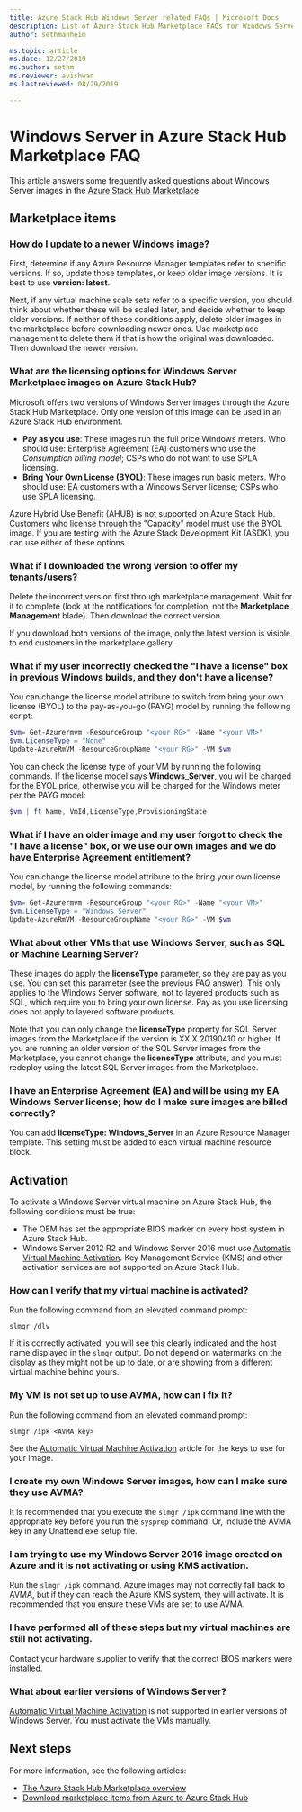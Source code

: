 ```yaml
---
title: Azure Stack Hub Windows Server related FAQs | Microsoft Docs
description: List of Azure Stack Hub Marketplace FAQs for Windows Server
author: sethmanheim

ms.topic: article
ms.date: 12/27/2019
ms.author: sethm
ms.reviewer: avishwan
ms.lastreviewed: 08/29/2019

---
```


# Windows Server in Azure Stack Hub Marketplace FAQ

This article answers some frequently asked questions about Windows Server images in the [Azure Stack Hub Marketplace](azure-stack-marketplace.md).

## Marketplace items

### How do I update to a newer Windows image?

First, determine if any Azure Resource Manager templates refer to specific versions. If so, update those templates, or keep older image versions. It is best to use **version: latest**.

Next, if any virtual machine scale sets refer to a specific version, you should think about whether these will be scaled later, and decide whether to keep older versions. If neither of these conditions apply, delete older images in the marketplace before downloading newer ones. Use marketplace management to delete them if that is how the original was downloaded. Then download the newer version.

### What are the licensing options for Windows Server Marketplace images on Azure Stack Hub?

Microsoft offers two versions of Windows Server images through the Azure Stack Hub Marketplace. Only one version of this image can be used in an Azure Stack Hub environment.  

- **Pay as you use**: These images run the full price Windows meters.
   Who should use: Enterprise Agreement (EA) customers who use the *Consumption billing model*; CSPs who do not want to use SPLA licensing.
- **Bring Your Own License (BYOL)**: These images run basic meters.
   Who should use: EA customers with a Windows Server license; CSPs who use SPLA licensing.

Azure Hybrid Use Benefit (AHUB) is not supported on Azure Stack Hub. Customers who license through the "Capacity" model must use the BYOL image. If you are testing with the Azure Stack Development Kit (ASDK), you can use either of these options.

### What if I downloaded the wrong version to offer my tenants/users?

Delete the incorrect version first through marketplace management. Wait for it to complete (look at the notifications for completion, not the **Marketplace Management** blade). Then download the correct version.

If you download both versions of the image, only the latest version is visible to end customers in the marketplace gallery.

### What if my user incorrectly checked the "I have a license" box in previous Windows builds, and they don't have a license?

You can change the license model attribute to switch from bring your own license (BYOL) to the pay-as-you-go (PAYG) model by running the following script:

```powershell
$vm= Get-Azurermvm -ResourceGroup "<your RG>" -Name "<your VM>"
$vm.LicenseType = "None"
Update-AzureRmVM -ResourceGroupName "<your RG>" -VM $vm
```

You can check the license type of your VM by running the following commands. If the license model says **Windows_Server**, you will be charged for the BYOL price, otherwise you will be charged for the Windows meter per the PAYG model:

```powershell
$vm | ft Name, VmId,LicenseType,ProvisioningState
```

### What if I have an older image and my user forgot to check the "I have a license" box, or we use our own images and we do have Enterprise Agreement entitlement?

You can change the license model attribute to the bring your own license model, by running the following commands:

```powershell
$vm= Get-Azurermvm -ResourceGroup "<your RG>" -Name "<your VM>"
$vm.LicenseType = "Windows_Server"
Update-AzureRmVM -ResourceGroupName "<your RG>" -VM $vm
```

### What about other VMs that use Windows Server, such as SQL or Machine Learning Server?

These images do apply the **licenseType** parameter, so they are pay as you use. You can set this parameter (see the previous FAQ answer). This only applies to the Windows Server software, not to layered products such as SQL, which require you to bring your own license. Pay as you use licensing does not apply to layered software products.

Note that you can only change the **licenseType** property for SQL Server images from the Marketplace if the version is XX.X.20190410 or higher. If you are running an older version of the SQL Server images from the Marketplace, you cannot change the **licenseType** attribute, and you must redeploy using the latest SQL Server images from the Marketplace.

### I have an Enterprise Agreement (EA) and will be using my EA Windows Server license; how do I make sure images are billed correctly?

You can add **licenseType: Windows_Server** in an Azure Resource Manager template. This setting must be added to each virtual machine resource block.

## Activation

To activate a Windows Server virtual machine on Azure Stack Hub, the following conditions must be true:

- The OEM has set the appropriate BIOS marker on every host system in Azure Stack Hub.
- Windows Server 2012 R2 and Windows Server 2016 must use [Automatic Virtual Machine Activation](/previous-versions/windows/it-pro/windows-server-2012-R2-and-2012/dn303421(v=ws.11)). Key Management Service (KMS) and other activation services are not supported on Azure Stack Hub.

### How can I verify that my virtual machine is activated?

Run the following command from an elevated command prompt:

```shell
slmgr /dlv
```

If it is correctly activated, you will see this clearly indicated and the host name displayed in the `slmgr` output. Do not depend on watermarks on the display as they might not be up to date, or are showing from a different virtual machine behind yours.

### My VM is not set up to use AVMA, how can I fix it?

Run the following command from an elevated command prompt:

```shell
slmgr /ipk <AVMA key>
```

See the [Automatic Virtual Machine Activation](/previous-versions/windows/it-pro/windows-server-2012-R2-and-2012/dn303421(v=ws.11)) article for the keys to use for your image.

### I create my own Windows Server images, how can I make sure they use AVMA?

It is recommended that you execute the `slmgr /ipk` command line with the appropriate key before you run the `sysprep` command. Or, include the AVMA key in any Unattend.exe setup file.

### I am trying to use my Windows Server 2016 image created on Azure and it is not activating or using KMS activation.

Run the `slmgr /ipk` command. Azure images may not correctly fall back to AVMA, but if they can reach the Azure KMS system, they will activate. It is recommended that you ensure these VMs are set to use AVMA.

### I have performed all of these steps but my virtual machines are still not activating.

Contact your hardware supplier to verify that the correct BIOS markers were installed.

### What about earlier versions of Windows Server?

[Automatic Virtual Machine Activation](/previous-versions/windows/it-pro/windows-server-2012-R2-and-2012/dn303421(v=ws.11)) is not supported in earlier versions of Windows Server. You must activate the VMs manually.

## Next steps

For more information, see the following articles:

- [The Azure Stack Hub Marketplace overview](azure-stack-marketplace.md)
- [Download marketplace items from Azure to Azure Stack Hub](azure-stack-download-azure-marketplace-item.md)
